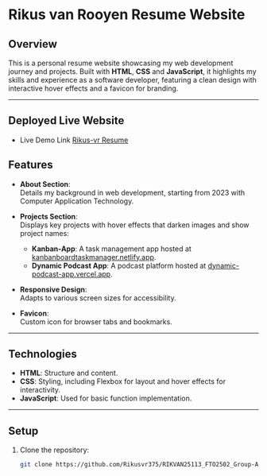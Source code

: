 # Rikus van Rooyen Resume Website

## Overview

This is a personal resume website showcasing my web development journey and projects. Built with **HTML**, **CSS** and **JavaScript**, it highlights my skills and experience as a software developer, featuring a clean design with interactive hover effects and a favicon for branding.

---

## Deployed Live Website

- Live Demo Link [Rikus-vr Resume](rikusvr-resume-website.vercel.app)

## Features

- **About Section**:  
  Details my background in web development, starting from 2023 with Computer Application Technology.

- **Projects Section**:  
  Displays key projects with hover effects that darken images and show project names:
  - **Kanban-App**: A task management app hosted at [kanbanboardtaskmanager.netlify.app](https://kanbanboardtaskmanager.netlify.app).
  - **Dynamic Podcast App**: A podcast platform hosted at [dynamic-podcast-app.vercel.app](https://dynamic-podcast-app.vercel.app).

- **Responsive Design**:  
  Adapts to various screen sizes for accessibility.

- **Favicon**:  
  Custom icon for browser tabs and bookmarks.

---

## Technologies

- **HTML**: Structure and content.
- **CSS**: Styling, including Flexbox for layout and hover effects for interactivity.
- **JavaScript**: Used for basic function implementation.

---

## Setup

1. Clone the repository:
   ```bash
   git clone https://github.com/Rikusvr375/RIKVAN25113_FTO2502_Group-A_Rikus-van-Rooyen_CDV05.git

